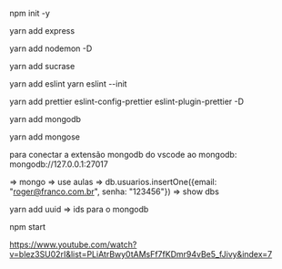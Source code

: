 npm init -y

yarn add express

yarn add nodemon -D

yarn add sucrase

yarn add eslint
yarn eslint --init

yarn add prettier eslint-config-prettier eslint-plugin-prettier -D

yarn add mongodb

yarn add mongose

para conectar a extensão mongodb do vscode ao mongodb: mongodb://127.0.0.1:27017

=> mongo => use aulas => db.usuarios.insertOne({email: "roger@franco.com.br", senha: "123456"})
=> show dbs

yarn add uuid => ids para o mongodb

npm start

https://www.youtube.com/watch?v=blez3SU02rI&list=PLiAtrBwy0tAMsFf7fKDmr94vBe5_fJivy&index=7


